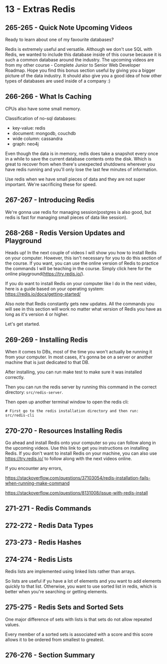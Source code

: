 # 13 - Extras Redis

## 265-265 - Quick Note Upcoming Videos
Ready to learn about one of my favourite databases?

Redis is extremely useful and versatile. Although we don't use SQL with Redis, we wanted to include this database inside of
this course because it is such a common database around the industry. The upcoming videos are from my
other course - Complete Junior to Senior Web Developer Roadmap. Hope you find this bonus section useful by giving you a bigger picture
of the data industry. It should also give you a good idea of how other types of databases are used inside of a company :)

## 266-266 - What Is Caching
CPUs also have some small memory.

Classification of no-sql databases:
- key-value: redis
- document: mongodb, couchdb
- wide column: cassandra
- graph: neo4j

Even though the data is in memory, redis does take a snapshot every once in a while to save the current database contents onto the disk.
Which is great to recover from when there's unexpected shutdowns wherever you have redis running and you'll only lose the last few 
minutes of information.

Use redis when we have small pieces of data and they are not super important. We're sacrificing these for speed.

## 267-267 - Introducing Redis
We're gonna use redis for managing session(postgres is also good, but redis is fast for managing small pieces of data like session).

## 268-268 - Redis Version Updates and Playground
Heads up! In the next couple of videos I will show you how to install Redis on your computer. However, this isn't necessary for 
you to do this section of the course. If you want, you can use the online version of Redis to practice the commands I will be
teaching in the course. Simply click here for the online playground(https://try.redis.io/).

If you do want to install Redis on your computer like I do in the next video, here is a guide based on your operating system:
https://redis.io/docs/getting-started/


Also note that Redis constantly gets new updates. All the commands you will see in this section will work no matter what version of 
Redis you have as long as it's version 4 or higher.

Let's get started.

## 269-269 - Installing Redis
When it comes to DBs, most of the time you won't actually be running it from your computer. In most cases, it's gonna be on a server or another
machine that is just dedicated to that DB.

After installing, you can run make test to make sure it was installed correctly.

Then you can run the redis server by running this command in the correct directory: `src/redis-server`.

Then open up another terminal window to open the redis cli:
```shell
# First go to the redis installation directory and then run:
src/redis-cli
```

## 270-270 - Resources Installing Redis
Go ahead and install Redis onto your computer so you can follow along in the upcoming videos. Use this link to get you instructions on
installing Redis. If you don't want to install Redis on your machine, you can also use https://try.redis.io/ to follow along with the next videos online.

If you encounter any errors,

https://stackoverflow.com/questions/37103054/redis-installation-fails-when-running-make-command

https://stackoverflow.com/questions/8131008/issue-with-redis-install

## 271-271 - Redis Commands


## 272-272 - Redis Data Types
## 273-273 - Redis Hashes
## 274-274 - Redis Lists
Redis lists are implemented using linked lists rather than arrays.

So lists are useful if yu have a lot of elements and you want to add elements quickly to that list. Otherwise, you want to use sorted list in redis,
which is better when you're searching or getting elements.

## 275-275 - Redis Sets and Sorted Sets
One major difference of sets with lists is that sets do not allow repeated values.

Every member of a sorted sets is associated with a score and this score allows it to be ordered from smallest to greatest.

## 276-276 - Section Summary